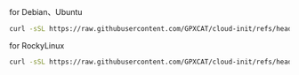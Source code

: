 for Debian、Ubuntu
```bash
curl -sSL https://raw.githubusercontent.com/GPXCAT/cloud-init/refs/heads/main/user-data_debian.sh | sudo -E bash
```
for RockyLinux
```bash
curl -sSL https://raw.githubusercontent.com/GPXCAT/cloud-init/refs/heads/main/user-data_rocky.sh | sudo -E bash
```